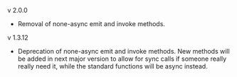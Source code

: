 v 2.0.0

* Removal of none-async emit and invoke methods.

v 1.3.12

* Deprecation of none-async emit and invoke methods. New methods will be added in next major version to allow for sync calls if someone really really need it, while the standard functions will be async instead. 
